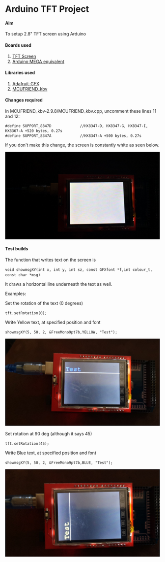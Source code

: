 # Arduino TFT Project

#### Aim
To setup 2.8" TFT screen using Arduino

#### Boards used
1. [TFT Screen](https://www.ebay.co.uk/itm/2-4-Inch-LCD-TFT-Touch-Screen-Display-Shield-Module-for-Arduino-UNO-MEGA-2560-PI/263982083387?ssPageName=STRK%3AMEBIDX%3AIT&_trksid=p2057872.m2749.l2649)
2. [Arduino MEGA equivalent](https://www.ebay.co.uk/itm/Arduino-Mega-2560-R3-ATmega328P-16U2-MU-Compatible-Board-FREE-USB-Cable-UK/262595532334?ssPageName=STRK%3AMEBIDX%3AIT&_trksid=p2057872.m2749.l2649)

#### Libraries used
1. [Adafruit-GFX](https://github.com/adafruit/Adafruit-GFX-Library)
2. [MCUFRIEND_kbv](https://github.com/prenticedavid/MCUFRIEND_kbv)

#### Changes required
In MCUFRIEND_kbv-2.9.8/MCUFRIEND_kbv.cpp, uncomment these lines 11 and 12:

```
#define SUPPORT_8347D             //HX8347-D, HX8347-G, HX8347-I, HX8367-A +520 bytes, 0.27s
#define SUPPORT_8347A             //HX8347-A +500 bytes, 0.27s
```

If you don't make this change, the screen is constantly white as seen below.

![Before Change](https://github.com/SpiteyBill/arduino-tft-text/blob/master/Images/IMG_20190316_153046.jpg)

#### Test builds

The function that writes text on the screen is


`void showmsgXY(int x, int y, int sz, const GFXfont *f,int colour_t, const char *msg)`

It draws a horizontal line underneath the text as well.

Examples:

Set the rotation of the text (0 degrees)

`tft.setRotation(0);`

Write Yellow text, at specified position and font

`showmsgXY(5, 50, 2, &FreeMono9pt7b,YELLOW, "Test");`

![Yellow text](https://github.com/SpiteyBill/arduino-tft-text/blob/master/Images/IMG_20190316_153050.jpg)

Set rotation at 90 deg (although it says 45)

`tft.setRotation(45);`

Write Blue text, at specified position and font

`showmsgXY(5, 50, 2, &FreeMono9pt7b,BLUE, "Test");`

![Blue text](https://github.com/SpiteyBill/arduino-tft-text/blob/master/Images/IMG_20190316_153124.jpg)





